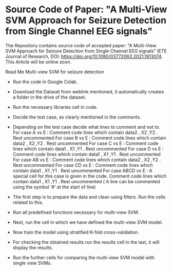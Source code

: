 # Source Code of Paper: "A Multi-View SVM Approach for Seizure Detection from Single Channel EEG signals"
The Repository contains source code of accepted paper: "A Multi-View SVM Approach for Seizure Detection from Single Channel EEG signals" IETE Journal of Research, DOI: https://doi.org/10.1080/03772063.2021.1913074. This Article will be online soon.


Read Me
                Multi-view SVM for seizure detection


* Run the code in Google Colab.
* Download the Dataset from weblink mentioned, it automatically creates a folder in the drive of the dataset.
* Run the necessary libraries cell in code.
* Decide the test case, as clearly mentioned in the comments.
* Depending on the test case decide what lines to comment and not to.
For case A vs E :
Comment code lines which contain data2 , X2 ,Y2 . Rest uncommented
For case B vs E :
Comment code lines which contain data2 , X2 ,Y2 . Rest uncommented
For case C vs E :
Comment code lines which contain data1 , X1 ,Y1 . Rest uncommented
For case D vs E :
Comment code lines which contain data1 , X1 ,Y1 . Rest uncommented
For case AB vs E :
Comment code lines which contain data2 , X2 ,Y2 . Rest uncommented
For case CD vs E :
Comment code lines which contain data1 , X1 ,Y1 . Rest uncommented
For case ABCD vs E :
A special cell for this case is given in the code.
Comment code lines which contain data1 , X1 ,Y1 . Rest uncommented
( A line can be commented using the symbol ‘#’ at the start of line)


* The first step is to prepare the data and clean using filters. Run the cells related to this.
* Run all predefined functions necessary for multi-view SVM.
* Next, run the cell in which we have defined the multi-view SVM model.
* Now train the model using stratified K-fold cross-validation.
* For checking the obtained results run the results cell in the last, it will display the results.
* Run the further cells for comparing the multi-view SVM model with single view SVMs.
